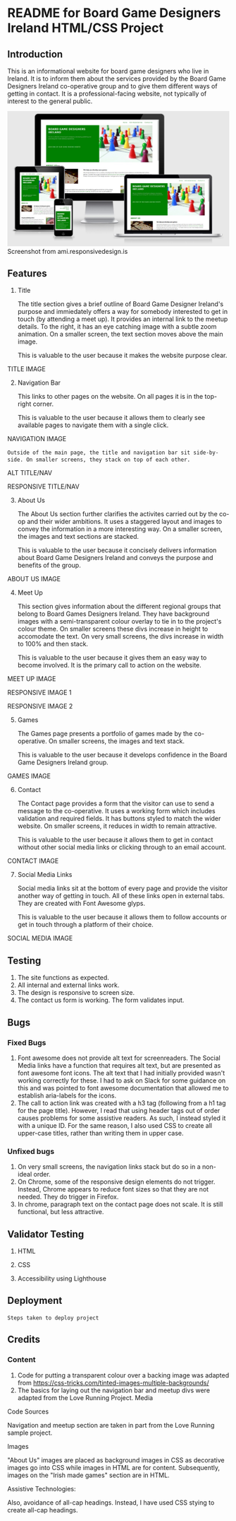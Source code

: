 # README for Board Game Designers Ireland HTML/CSS Project

## Introduction

This is an informational website for board game designers who live in Ireland. It is to inform them about the services provided by the Board Game Designers Ireland co-operative group and to give them different ways of getting in contact. It is a professional-facing website, not typically of interest to the general public.

![BGDI website on various sized screens](/assets/images/readme-images/responsive.jpg)
Screenshot from ami.responsivedesign.is

## Features

1. Title

    The title section gives a brief outline of Board Game Designer Ireland's purpose and immiedately offers a way for somebody interested to get in touch (by attending a meet up). It provides an internal link to the meetup details. To the right, it has an eye catching image with a subtle zoom animation. On a smaller screen, the text section moves above the main image.

    This is valuable to the user because it makes the website purpose clear.

TITLE IMAGE

2. Navigation Bar

    This links to other pages on the website. On all pages it is in the top-right corner.

    This is valuable to the user because it allows them to clearly see available pages to navigate them with a single click.

NAVIGATION IMAGE

    Outside of the main page, the title and navigation bar sit side-by-side. On smaller screens, they stack on top of each other.

ALT TITLE/NAV

RESPONSIVE TITLE/NAV

3. About Us

    The About Us section further clarifies the activites carried out by the co-op and their wider ambitions. It uses a staggered layout and images to convey the information in a more interesting way. On a smaller screen, the images and text sections are stacked.

    This is valuable to the user because it concisely delivers information about Board Game Designers Ireland and conveys the purpose and benefits of the group.

ABOUT US IMAGE

4. Meet Up

    This section gives information about the different regional groups that belong to Board Games Designers Ireland. They have background images with a semi-transparent colour overlay to tie in to the project's colour theme. On smaller screens these divs increase in height to accomodate the text. On very small screens, the divs increase in width to 100% and then stack.

    This is valuable to the user because it gives them an easy way to become involved. It is the primary call to action on the website.

MEET UP IMAGE

RESPONSIVE IMAGE 1

RESPONSIVE IMAGE 2

5. Games

    The Games page presents a portfolio of games made by the co-operative. On smaller screens, the images and text stack.

    This is valuable to the user because it develops confidence in the Board Game Designers Ireland group.

GAMES IMAGE

6. Contact

    The Contact page provides a form that the visitor can use to send a message to the co-operative. It uses a working form which includes validation and required fields. It has buttons styled to match the wider website. On smaller screens, it reduces in width to remain attractive.

    This is valuable to the user because it allows them to get in contact without other social media links or clicking through to an email account.

CONTACT IMAGE

7. Social Media Links

    Social media links sit at the bottom of every page and provide the visitor another way of getting in touch. All of these links open in external tabs. They are created with Font Awesome glyps.

    This is valuable to the user because it allows them to follow accounts or get in touch through a platform of their choice.

SOCIAL MEDIA IMAGE

## Testing

1. The site functions as expected. 
2. All internal and external links work.
3. The design is responsive to screen size.
4. The contact us form is working. The form validates input.

## Bugs

### Fixed Bugs

1. Font awesome does not provide alt text for screenreaders. The Social Media links have a function that requires alt text, but are presented as font awesome font icons. The alt text that I had initially provided wasn't working correctly for these. I had to ask on Slack for some guidance on this and was pointed to font awesome documentation that allowed me to establish aria-labels for the icons.
2. The call to action link was created with a h3 tag (following from a h1 tag for the page title). However, I read that using header tags out of order causes problems for some assistive readers. As such, I instead styled it with a unique ID. For the same reason, I also used CSS to create all upper-case titles, rather than writing them in upper case.

### Unfixed bugs

1. On very small screens, the navigation links stack but do so in a non-ideal order.
2. On Chrome, some of the responsive design elements do not trigger. Instead, Chrome appears to reduce font sizes so that they are not needed. They do trigger in Firefox. 
3. In chrome, paragraph text on the contact page does not scale. It is still functional, but less attractive.

## Validator Testing
    
1. HTML

2. CSS

3. Accessibility using Lighthouse

## Deployment
    Steps taken to deploy project

## Credits
### Content
1. Code for putting a transparent colour over a backing image was adapted from https://css-tricks.com/tinted-images-multiple-backgrounds/
2. The basics for laying out the navigation bar and meetup divs were adapted from the Love Running Project.
    Media



Code Sources

Navigation and meetup section are taken in part from the Love Running sample project.

Images

"About Us" images are placed as background images in CSS as decorative images go into CSS while images in HTML are for content. Subsequently, images on the "Irish made games" section are in HTML.

Assistive Technologies:


Also, avoidance of all-cap headings. Instead, I have used CSS stying to create all-cap headings.